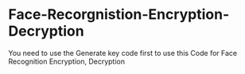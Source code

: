 # Face-Recorgnistion-Encryption-Decryption

You need to use the Generate key code first to use this Code for Face Recognition Encryption, Decryption

